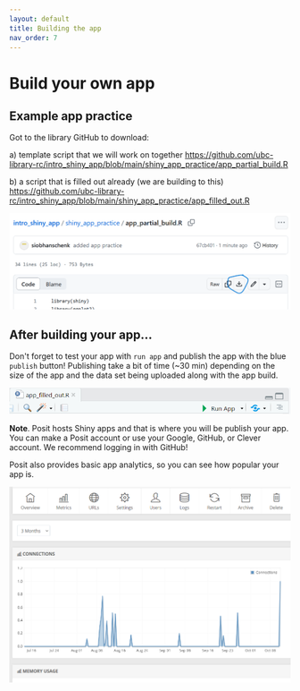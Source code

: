 ```yaml
---
layout: default
title: Building the app
nav_order: 7
---
```


# Build your own app

## Example app practice

Got to the library GitHub to download:

a) template script that we will work on together <https://github.com/ubc-library-rc/intro_shiny_app/blob/main/shiny_app_practice/app_partial_build.R>

b) a script that is filled out already (we are building to this) <https://github.com/ubc-library-rc/intro_shiny_app/blob/main/shiny_app_practice/app_filled_out.R>

![](images/download_script.png)

## After building your app...

Don't forget to test your app with `run app` and publish the app with the blue `publish` button! Publishing take a bit of time (\~30 min) depending on the size of the app and the data set being uploaded along with the app build.

![](images/last_steps.png)

**Note**. Posit hosts Shiny apps and that is where you will be publish your app. You can make a Posit account or use your Google, GitHub, or Clever account. We recommend logging in with GitHub!

Posit also provides basic app analytics, so you can see how popular your app is.

![](images/app_analytics.png)
